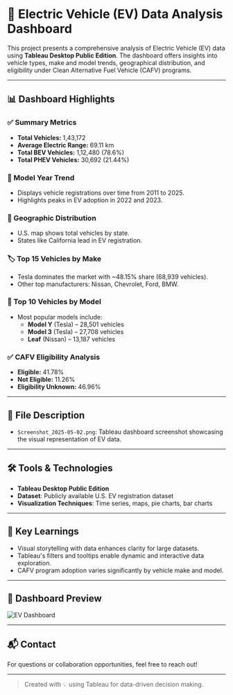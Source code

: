 # 🚗 Electric Vehicle (EV) Data Analysis Dashboard

This project presents a comprehensive analysis of Electric Vehicle (EV) data using **Tableau Desktop Public Edition**. The dashboard offers insights into vehicle types, make and model trends, geographical distribution, and eligibility under Clean Alternative Fuel Vehicle (CAFV) programs.

---

## 📊 Dashboard Highlights

### ✅ Summary Metrics
- **Total Vehicles:** 1,43,172  
- **Average Electric Range:** 69.11 km  
- **Total BEV Vehicles:** 1,12,480 (78.6%)  
- **Total PHEV Vehicles:** 30,692 (21.44%)

### 📅 Model Year Trend
- Displays vehicle registrations over time from 2011 to 2025.
- Highlights peaks in EV adoption in 2022 and 2023.

### 📍 Geographic Distribution
- U.S. map shows total vehicles by state.
- States like California lead in EV registration.

### 🏷️ Top 15 Vehicles by Make
- Tesla dominates the market with ~48.15% share (68,939 vehicles).
- Other top manufacturers: Nissan, Chevrolet, Ford, BMW.

### 🚗 Top 10 Vehicles by Model
- Most popular models include:
  - **Model Y** (Tesla) – 28,501 vehicles
  - **Model 3** (Tesla) – 27,708 vehicles
  - **Leaf** (Nissan) – 13,187 vehicles

### ✅ CAFV Eligibility Analysis
- **Eligible:** 41.78%
- **Not Eligible:** 11.26%
- **Eligibility Unknown:** 46.96%

---

## 📂 File Description

- `Screenshot_2025-05-02.png`: Tableau dashboard screenshot showcasing the visual representation of EV data.

---

## 🛠 Tools & Technologies

- **Tableau Desktop Public Edition**
- **Dataset**: Publicly available U.S. EV registration dataset
- **Visualization Techniques**: Time series, maps, pie charts, bar charts

---

## 🧠 Key Learnings

- Visual storytelling with data enhances clarity for large datasets.
- Tableau's filters and tooltips enable dynamic and interactive data exploration.
- CAFV program adoption varies significantly by vehicle make and model.

---

## 📸 Dashboard Preview

![EV Dashboard](Screenshot_2025-05-02.png)

---

## 📬 Contact

For questions or collaboration opportunities, feel free to reach out!

---

> Created with 💡 using Tableau for data-driven decision making.
